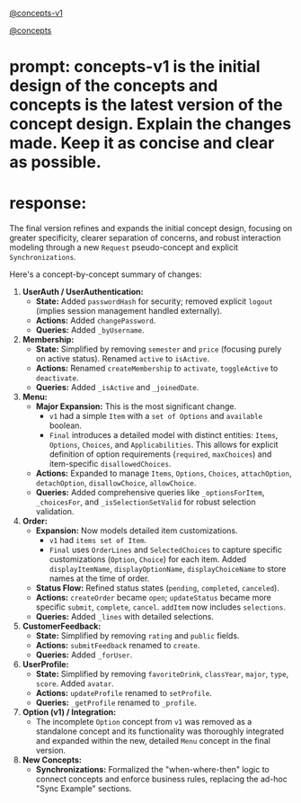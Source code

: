[@concepts-v1](../brainstorming/concepts-v1.md)

[@concepts](../brainstorming/concepts.md)

# prompt: concepts-v1 is the initial design of the concepts and concepts is the latest version of the concept design. Explain the changes made. Keep it as concise and clear as possible.

# response:

The final version refines and expands the initial concept design, focusing on greater specificity, clearer separation of concerns, and robust interaction modeling through a new `Request` pseudo-concept and explicit `Synchronizations`.

Here's a concept-by-concept summary of changes:

1.  **UserAuth / UserAuthentication:**
    *   **State:** Added `passwordHash` for security; removed explicit `logout` (implies session management handled externally).
    *   **Actions:** Added `changePassword`.
    *   **Queries:** Added `_byUsername`.
2.  **Membership:**
    *   **State:** Simplified by removing `semester` and `price` (focusing purely on active status). Renamed `active` to `isActive`.
    *   **Actions:** Renamed `createMembership` to `activate`, `toggleActive` to `deactivate`.
    *   **Queries:** Added `_isActive` and `_joinedDate`.
3.  **Menu:**
    *   **Major Expansion:** This is the most significant change.
        *   `v1` had a simple `Item` with a `set of Options` and `available` boolean.
        *   `Final` introduces a detailed model with distinct entities: `Items`, `Options`, `Choices`, and `Applicabilities`. This allows for explicit definition of option requirements (`required`, `maxChoices`) and item-specific `disallowedChoices`.
    *   **Actions:** Expanded to manage `Items`, `Options`, `Choices`, `attachOption`, `detachOption`, `disallowChoice`, `allowChoice`.
    *   **Queries:** Added comprehensive queries like `_optionsForItem`, `_choicesFor`, and `_isSelectionSetValid` for robust selection validation.
4.  **Order:**
    *   **Expansion:** Now models detailed item customizations.
        *   `v1` had `items set of Item`.
        *   `Final` uses `OrderLines` and `SelectedChoices` to capture specific customizations (`Option`, `Choice`) for each item. Added `displayItemName`, `displayOptionName`, `displayChoiceName` to store names at the time of order.
    *   **Status Flow:** Refined status states (`pending`, `completed`, `canceled`).
    *   **Actions:** `createOrder` became `open`; `updateStatus` became more specific `submit`, `complete`, `cancel`. `addItem` now includes `selections`.
    *   **Queries:** Added `_lines` with detailed selections.
5.  **CustomerFeedback:**
    *   **State:** Simplified by removing `rating` and `public` fields.
    *   **Actions:** `submitFeedback` renamed to `create`.
    *   **Queries:** Added `_forUser`.
6.  **UserProfile:**
    *   **State:** Simplified by removing `favoriteDrink`, `classYear`, `major`, `type`, `score`. Added `avatar`.
    *   **Actions:** `updateProfile` renamed to `setProfile`.
    *   **Queries:** `_getProfile` renamed to `_profile`.
7.  **Option (v1) / Integration:**
    *   The incomplete `Option` concept from `v1` was removed as a standalone concept and its functionality was thoroughly integrated and expanded within the new, detailed `Menu` concept in the final version.
8.  **New Concepts:**
    *   **Synchronizations:** Formalized the "when-where-then" logic to connect concepts and enforce business rules, replacing the ad-hoc "Sync Example" sections.